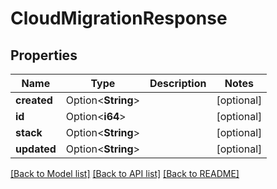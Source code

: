 # CloudMigrationResponse

## Properties

Name | Type | Description | Notes
------------ | ------------- | ------------- | -------------
**created** | Option<**String**> |  | [optional]
**id** | Option<**i64**> |  | [optional]
**stack** | Option<**String**> |  | [optional]
**updated** | Option<**String**> |  | [optional]

[[Back to Model list]](../README.md#documentation-for-models) [[Back to API list]](../README.md#documentation-for-api-endpoints) [[Back to README]](../README.md)


